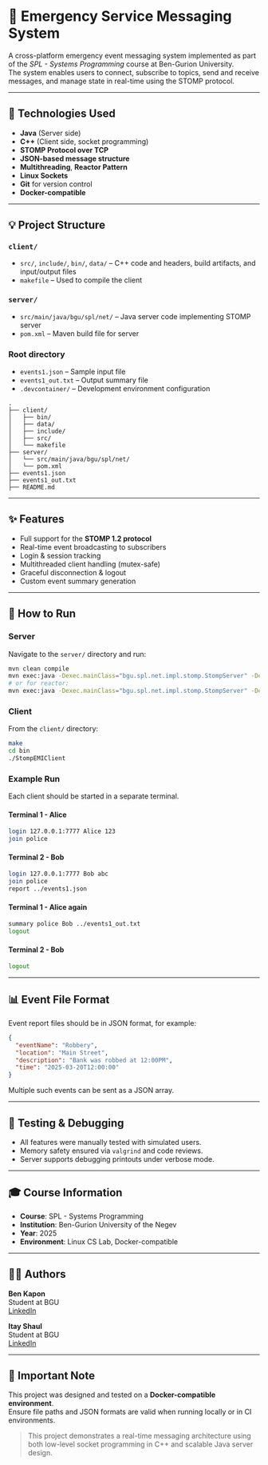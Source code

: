 # 🚨 Emergency Service Messaging System

A cross-platform emergency event messaging system implemented as part of the *SPL - Systems Programming* course at Ben-Gurion University.  
The system enables users to connect, subscribe to topics, send and receive messages, and manage state in real-time using the STOMP protocol.

---

## 🔧 Technologies Used

- **Java** (Server side)
- **C++** (Client side, socket programming)
- **STOMP Protocol over TCP**
- **JSON-based message structure**
- **Multithreading**, **Reactor Pattern**
- **Linux Sockets**
- **Git** for version control
- **Docker-compatible**

---

## 💡 Project Structure

### `client/`
- `src/`, `include/`, `bin/`, `data/` – C++ code and headers, build artifacts, and input/output files
- `makefile` – Used to compile the client

### `server/`
- `src/main/java/bgu/spl/net/` – Java server code implementing STOMP server
- `pom.xml` – Maven build file for server

### Root directory
- `events1.json` – Sample input file
- `events1_out.txt` – Output summary file
- `.devcontainer/` – Development environment configuration

```
.
├── client/
│   ├── bin/
│   ├── data/
│   ├── include/
│   ├── src/
│   └── makefile
├── server/
│   └── src/main/java/bgu/spl/net/
│   └── pom.xml
├── events1.json
├── events1_out.txt
├── README.md
```

---

## ✨ Features

- Full support for the **STOMP 1.2 protocol**
- Real-time event broadcasting to subscribers
- Login & session tracking
- Multithreaded client handling (mutex-safe)
- Graceful disconnection & logout
- Custom event summary generation

---

## 🚀 How to Run

### Server
Navigate to the `server/` directory and run:

```bash
mvn clean compile
mvn exec:java -Dexec.mainClass="bgu.spl.net.impl.stomp.StompServer" -Dexec.args="7777 tpc"
# or for reactor:
mvn exec:java -Dexec.mainClass="bgu.spl.net.impl.stomp.StompServer" -Dexec.args="7777 reactor"
```

### Client
From the `client/` directory:

```bash
make
cd bin
./StompEMIClient
```

### Example Run
Each client should be started in a separate terminal.

#### Terminal 1 - Alice
```bash
login 127.0.0.1:7777 Alice 123
join police
```

#### Terminal 2 - Bob
```bash
login 127.0.0.1:7777 Bob abc
join police
report ../events1.json
```

#### Terminal 1 - Alice again
```bash
summary police Bob ../events1_out.txt
logout
```

#### Terminal 2 - Bob
```bash
logout
```

---

## 📊 Event File Format
Event report files should be in JSON format, for example:

```json
{
  "eventName": "Robbery",
  "location": "Main Street",
  "description": "Bank was robbed at 12:00PM",
  "time": "2025-03-20T12:00:00"
}
```
Multiple such events can be sent as a JSON array.

---

## 🧪 Testing & Debugging
- All features were manually tested with simulated users.
- Memory safety ensured via `valgrind` and code reviews.
- Server supports debugging printouts under verbose mode.

---

## 🎓 Course Information
- **Course**: SPL - Systems Programming  
- **Institution**: Ben-Gurion University of the Negev  
- **Year**: 2025  
- **Environment**: Linux CS Lab, Docker-compatible  

---

## 🧑‍💻 Authors

**Ben Kapon**  
Student at BGU  
[LinkedIn](https://www.linkedin.com/in/ben-kapon1/)

**Itay Shaul**  
Student at BGU  
[LinkedIn](https://www.linkedin.com/in/itay-shaul/)

---

## 📝 Important Note
This project was designed and tested on a **Docker-compatible environment**.  
Ensure file paths and JSON formats are valid when running locally or in CI environments.

> This project demonstrates a real-time messaging architecture using both low-level socket programming in C++ and scalable Java server design.

